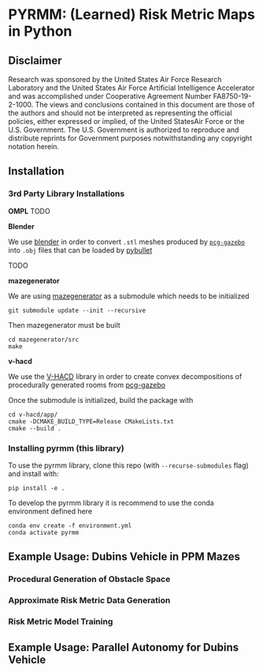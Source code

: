 # PYRMM: (Learned) Risk Metric Maps in Python

## Disclaimer

Research was sponsored by the United States Air Force Research Laboratory and the United States Air Force Artificial Intelligence Accelerator and was accomplished under Cooperative Agreement Number FA8750-19-2-1000. The views and conclusions contained in this document are those of the authors and should not be interpreted as representing the official policies, either expressed or implied, of the United States ​Air Force or the U.S. Government. The U.S. Government is authorized to reproduce and distribute reprints for Government purposes notwithstanding any copyright notation herein.

## Installation

### 3rd Party Library Installations

__OMPL__
TODO

__Blender__

We use [blender](https://www.blender.org/) in order to convert `.stl` meshes produced by [`pcg-gazebo`](https://github.com/boschresearch/pcg_gazebo/) into `.obj` files that can be loaded by [pybullet](https://pybullet.org/wordpress/)

TODO

__mazegenerator__

We are using [mazegenerator](https://github.com/razimantv/mazegenerator) as a submodule which needs to be initialized
```
git submodule update --init --recursive
```

Then mazegenerator must be built
```
cd mazegenerator/src
make
```

__v-hacd__

We use the [V-HACD](https://github.com/kmammou/v-hacd) library in order to create convex decompositions of procedurally generated rooms from [pcg-gazebo](https://github.com/boschresearch/pcg_gazebo/)

Once the submodule is initialized, build the package with
```
cd v-hacd/app/
cmake -DCMAKE_BUILD_TYPE=Release CMakeLists.txt
cmake --build .
```

### Installing pyrmm (this library)

To use the pyrmm library, clone this repo (with `--recurse-submodules` flag) and install with:
```
pip install -e .
```

To develop the pyrmm library it is recommend to use the conda environment defined here

```
conda env create -f environment.yml
conda activate pyrmm
```

## Example Usage: Dubins Vehicle in PPM Mazes

### Procedural Generation of Obstacle Space

### Approximate Risk Metric Data Generation

### Risk Metric Model Training

## Example Usage: Parallel Autonomy for Dubins Vehicle

